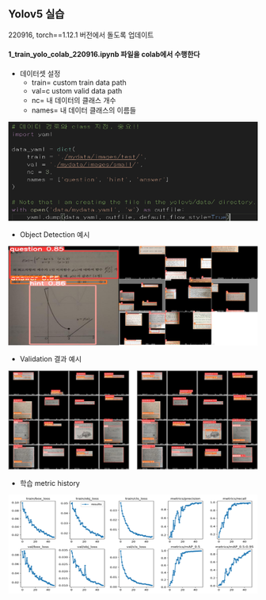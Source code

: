 ## Yolov5 실습

220916, torch==1.12.1 버전에서 돌도록 업데이트

#### 1_train_yolo_colab_220916.ipynb 파일을 colab에서 수행한다

- 데이터셋 설정
  - train= custom train data path
  - val=c ustom valid data path
  - nc= 내 데이터의 클래스 개수
  - names= 내 데이터 클래스의 이름들
<img src="img/set_data.png" width="600" height="200"/>

- Object Detection 예시
<img src="img/example.png" width="600" height="200"/>

- Validation 결과 예시
<img src="img/validation.png" width="600" height="200"/>

- 학습 metric history
<img src="img/history.png" width="600" height="200"/>

